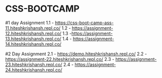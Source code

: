 # CSS-BOOTCAMP
#1 day Assignment 
1.1 - https://css-boot-camp-ass-11.hiteshkrishansh.repl.co/
1.2 - https://assignment-12.hiteshkrishansh.repl.co/
1.3 -https://assignment-13.hiteshkrishansh.repl.co/
1.4 - https://assignment-14.hiteshkrishansh.repl.co/

#2 Day Assignment
 2.1 - https://demo.hiteshkrishansh.repl.co/
 2.2 - https://assignment-22.hiteshkrishansh.repl.co/
 2.3 - https://assignment-23.hiteshkrishansh.repl.co/
 2.4 - https://assignment-24.hiteshkrishansh.repl.co/
 
